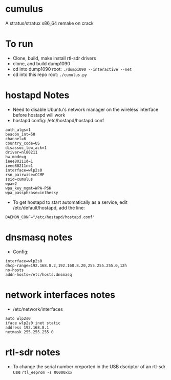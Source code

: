 # cumulus
A stratus/stratux x86_64 remake on crack

# To run
* Clone, build, make install rtl-sdr drivers
* clone, and build dump1090
* cd into dump1090 root: `./dump1090 --interactive --net`
* cd into this repo root: `./cumulus.py`

# hostapd Notes
* Need to disable Ubuntu's network manager on the wireless interface before hostapd will work
* hostapd config: /etc/hostapd/hostapd.conf
```
auth_algs=1
beacon_int=50
channel=6
country_code=US
disassoc_low_ack=1
driver=nl80211
hw_mode=g
ieee80211d=1
ieee80211n=1
interface=wlp2s0
rsn_pairwise=CCMP
ssid=cumulus
wpa=2
wpa_key_mgmt=WPA-PSK
wpa_passphrase=inthesky
```
* To get hostapd to start automatically as a service, edit /etc/default/hostapd, add the line:
```
DAEMON_CONF="/etc/hostapd/hostapd.conf"
```

# dnsmasq notes
* Config:
```
interface=wlp2s0
dhcp-range=192.168.8.2,192.168.8.20,255.255.255.0,12h
no-hosts
addn-hosts=/etc/hosts.dnsmasq
```

# network interfaces notes
* /etc/network/interfaces
```
auto wlp2s0
iface wlp2s0 inet static
address 192.168.8.1
netmask 255.255.255.0
```

# rtl-sdr notes
* To change the serial number creported in the USB dscriptor of an rtl-sdr use `rtl_eeprom -s 00000xxx`
